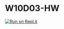 # W10D03-HW

[![Run on Repl.it](https://repl.it/badge/github/NickDiPreta/blackjack)](https://repl.it/github/NickDiPreta/blackjack)
